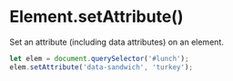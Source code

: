 # Element.setAttribute()

Set an attribute (including data attributes) on an element.

```js
let elem = document.querySelector('#lunch');
elem.setAttribute('data-sandwich', 'turkey');
```

